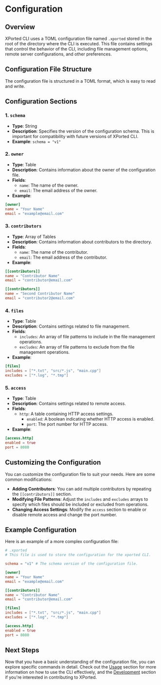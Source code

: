 # Configuration

## Overview
XPorted CLI uses a TOML configuration file named `.xported` stored in the root of the directory where the CLI is executed. This file contains settings that control the behavior of the CLI, including file management options, remote server configurations, and other preferences.

## Configuration File Structure
The configuration file is structured in a TOML format, which is easy to read and write.

## Configuration Sections
### 1. `schema`
- **Type**: String
- **Description**: Specifies the version of the configuration schema. This is important for compatibility with future versions of XPorted CLI.
- **Example**: `schema = "v1"`
### 2. `owner`
- **Type**: Table
- **Description**: Contains information about the owner of the configuration file.
- **Fields**:
  - `name`: The name of the owner.
  - `email`: The email address of the owner.
- **Example**:
```toml
[owner]
name = "Your Name"
email = "example@email.com"
```
### 3. `contributors`
- **Type**: Array of Tables
- **Description**: Contains information about contributors to the directory.
- **Fields**:
  - `name`: The name of the contributor.
  - `email`: The email address of the contributor.
- **Example**:
```toml
[[contributors]]
name = "Contributor Name"
email = "contributor@email.com"

[[contributors]]
name = "Second Contributor Name"
email = "contributor2@email.com"
```

### 4. `files`
- **Type**: Table
- **Description**: Contains settings related to file management.
- **Fields**:
  - `includes`: An array of file patterns to include in the file management operations.
  - `excludes`: An array of file patterns to exclude from the file management operations.
- **Example**:
```toml
[files]
includes = ["*.txt", "src/*.js", "main.cpp"]
excludes = ["*.log", "*.tmp"]
```
### 5. `access`
- **Type**: Table
- **Description**: Contains settings related to remote access.
- **Fields**:
  - `http`: A table containing HTTP access settings.
	- `enabled`: A boolean indicating whether HTTP access is enabled.
	- `port`: The port number for HTTP access.
- **Example**:
```toml
[access.http]
enabled = true
port = 8080
```

## Customizing the Configuration
You can customize the configuration file to suit your needs. Here are some common modifications:
- **Adding Contributors**: You can add multiple contributors by repeating the `[[contributors]]` section.
- **Modifying File Patterns**: Adjust the `includes` and `excludes` arrays to specify which files should be included or excluded from operations.
- **Changing Access Settings**: Modify the `access` section to enable or disable remote access and change the port number.

## Example Configuration
Here is an example of a more complex configuration file:
```toml
# .xported
# This file is used to store the configuration for the xported CLI.

schema = "v1" # The schema version of the configuration file.

[owner]
name = "Your Name"
email = "example@email.com"

[[contributors]]
name = "Contributor Name"
email = "contributor@email.com"

[files]
includes = ["*.txt", "src/*.js", "main.cpp"]
excludes = ["*.log", "*.tmp"]

[access.http]
enabled = true
port = 8080
```

## Next Steps
Now that you have a basic understanding of the configuration file, you can explore specific commands in detail. Check out the [Usage](usage.md) section for more information on how to use the CLI effectively, and the [Development](development.md) section if you're interested in contributing to XPorted.